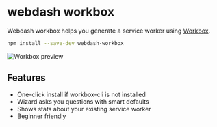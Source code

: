 # webdash workbox

Webdash workbox helps you generate a service worker using [Workbox](https://workboxjs.org).

```bash
npm install --save-dev webdash-workbox
```

![Workbox preview](https://i.imgur.com/2UJWvPb.png)

## Features

* One-click install if workbox-cli is not installed
* Wizard asks you questions with smart defaults
* Shows stats about your existing service worker
* Beginner friendly
